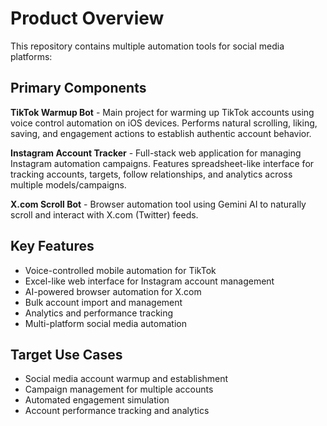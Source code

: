 # Product Overview

This repository contains multiple automation tools for social media platforms:

## Primary Components

**TikTok Warmup Bot** - Main project for warming up TikTok accounts using voice control automation on iOS devices. Performs natural scrolling, liking, saving, and engagement actions to establish authentic account behavior.

**Instagram Account Tracker** - Full-stack web application for managing Instagram automation campaigns. Features spreadsheet-like interface for tracking accounts, targets, follow relationships, and analytics across multiple models/campaigns.

**X.com Scroll Bot** - Browser automation tool using Gemini AI to naturally scroll and interact with X.com (Twitter) feeds.

## Key Features

- Voice-controlled mobile automation for TikTok
- Excel-like web interface for Instagram account management
- AI-powered browser automation for X.com
- Bulk account import and management
- Analytics and performance tracking
- Multi-platform social media automation

## Target Use Cases

- Social media account warmup and establishment
- Campaign management for multiple accounts
- Automated engagement simulation
- Account performance tracking and analytics